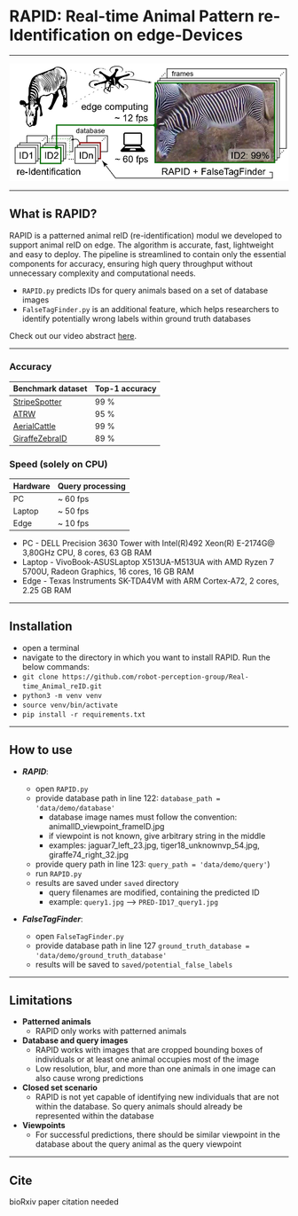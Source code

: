 # RAPID: Real-time Animal Pattern re-Identification on edge-Devices

---

![Concept_image](data/overview.jpg)

---
## What is RAPID?
RAPID is a patterned animal reID (re-identification) modul we developed to support animal reID on edge.
The algorithm is accurate, fast, lightweight and easy to deploy.
The pipeline is streamlined to contain only the essential components for accuracy, ensuring high query throughput without unnecessary complexity and computational needs.

- `RAPID.py` predicts IDs for query animals based on a set of database images
- `FalseTagFinder.py` is an additional feature, which helps researchers to identify potentially wrong labels within ground truth databases

Check out our video abstract [here](https://youtu.be/xGas3IlLrVo).

---
### Accuracy

| Benchmark dataset                                                                                                                      | Top-1 accuracy |
|----------------------------------------------------------------------------------------------------------------------------------------|----------------|
| [StripeSpotter](https://dl.acm.org/doi/abs/10.1145/1991996.1992002)                                                                    | 99 %           |
| [ATRW](https://arxiv.org/abs/1906.05586)                                                                                               | 95 %           |
| [AerialCattle](https://openaccess.thecvf.com/content_ICCV_2017_workshops/w41/html/Andrew_Visual_Localisation_and_ICCV_2017_paper.html) | 99 %           |
| [GiraffeZebraID](https://aaai.org/papers/15245-15245-animal-population-censusing-at-scale-with-citizen-science-and-photographic-identification/)                                                                                                                       | 89 %           |


### Speed (solely on CPU)
| Hardware       | Query processing |
|----------------|------------------|
| PC             | ~ 60 fps         |
| Laptop         | ~ 50 fps         |
| Edge           | ~ 10 fps         |
- PC - DELL Precision 3630 Tower with Intel(R)492 Xeon(R) E-2174G@ 3,80GHz CPU, 8 cores, 63 GB RAM
- Laptop - VivoBook-ASUSLaptop X513UA-M513UA with AMD Ryzen 7 5700U, Radeon Graphics, 16 cores, 16 GB RAM
- Edge - Texas Instruments SK-TDA4VM with ARM Cortex-A72, 2 cores, 2.25 GB RAM
---
## Installation
- open a terminal
- navigate to the directory in which you want to install RAPID. Run the below commands:
- `git clone https://github.com/robot-perception-group/Real-time_Animal_reID.git`
- `python3 -m venv venv`
- `source venv/bin/activate`
- `pip install -r requirements.txt`
---
## How to use
- **_RAPID_**:
  - open `RAPID.py`
  - provide database path in line 122: `database_path = 'data/demo/database'`
    - database image names must follow the convention: animalID_viewpoint_frameID.jpg
    - if viewpoint is not known, give arbitrary string in the middle
    - examples: jaguar7_left_23.jpg, tiger18_unknownvp_54.jpg, giraffe74_right_32.jpg
  - provide query path in line 123: `query_path = 'data/demo/query'`)
  - run `RAPID.py`
  - results are saved under `saved` directory
    - query filenames are modified, containing the predicted ID
    - example: `query1.jpg` --> `PRED-ID17_query1.jpg`


- **_FalseTagFinder_**:
  - open `FalseTagFinder.py`
  - provide database path in line 127 `ground_truth_database = 'data/demo/ground_truth_database'` 
  - results will be saved to `saved/potential_false_labels` 

---
## Limitations
- **Patterned animals**
  - RAPID only works with patterned animals
- **Database and query images**
  - RAPID works with images that are cropped bounding boxes of
  individuals or at least one animal occupies most of the image
  - Low resolution, blur, and more than one animals in one image can also cause wrong predictions
- **Closed set scenario**
  - RAPID is not yet capable of identifying new individuals that are not within the database. So query animals should already be represented within the database
- **Viewpoints**
  - For successful predictions, there should be similar viewpoint in the database about the query animal as the query viewpoint 
---
## Cite
bioRxiv paper citation needed
